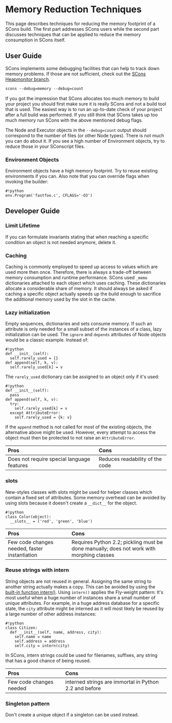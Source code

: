 
# Memory Reduction Techniques

This page describes techniques for reducing the memory footprint of a SCons build. The first part addresses SCons users while the second part discusses techniques that can be applied to reduce the memory consumption in SCons itself. 


## User Guide

SCons implements some debugging facilities that can help to track down memory problems. If those are not sufficient, check out the [SCons Heapmonitor branch](WikiUsers/LudwigHaehne/HeapMonitor). 


```txt
scons --debug=memory --debug=count
```
If you got the impression that SCons allocates too much memory to build your project you should first make sure it is really SCons and not a build tool that is used. The easiest way is to run an up-to-date check of your project after a full build was performed. If you still think that SCons takes up too much memory run SCons with the above mentioned debug flags. 

The Node and Executor objects in the `--debug=count` output should correspond to the number of files (or other Node types). There is not much you can do about it. If you see a high number of Environment objects, try to reduce those in your SConscript files. 


### Environment Objects

Environment objects have a high memory footprint. Try to reuse existing environments if you can. Also note that you can override flags when invoking the builder: 


```
#!python 
env.Program('fastfoo.c', CFLAGS='-O3')
```

## Developer Guide


### Limit Lifetime

If you can formulate invariants stating that when reaching a specific condition an object is not needed anymore, delete it. 


### Caching

Caching is commonly employed to speed up access to values which are used more then once. Therefore, there is always a trade-off between memory consumption and runtime performance. SCons used `_memo` dictionaries attached to each object which uses caching. These dictionaries allocate a considerable share of memory. It should always be asked if caching a specific object actually speeds up the build enough to sacrifice the additional memory used by the slot in the cache.  


### Lazy initialization

Empty sequences, dictionaries and sets consume memory. If such an attribute is only needed for a small subset of the instances of a class, lazy initialization can be used. The `ignore` and `depends` attributes of Node objects would be a classic example. Instead of: 


```
#!python 
def __init__(self):
  self.rarely_used = {}
def append(self, k, v):
  self.rarely_used[k] = v
```
The `rarely_used` dictionary can be assigned to an object only if it's used: 


```
#!python 
def __init__(self):
  pass
def append(self, k, v):
  try:
    self.rarely_used[k] = v
  except AttributeError:
    self.rarely_used = {k: v}
```
If the `append` method is not called for most of the existing objects, the alternative above might be used. However, every attempt to access the object must then be protected to not raise an `AttributeError`. 


 Pros  |  Cons
:--|:--
 Does not require special language features  |  Reduces readability of the code 

### __slots__

New-styles classes with slots might be used for helper classes which contain a fixed set of attributes. Some memory overhead can be avoided by using slots because it doesn't create a `__dict__` for the object. 


```
#!python 
class Color(object):
  __slots__ = ('red', 'green', 'blue')
```

 Pros  |  Cons
:--|:---
 Few code changes needed, faster instantiation  |  Requires Python 2.2; pickling must be done manually; does not work with morphing classes 



### Reuse strings with intern

String objects are not reused in general. Assigning the same string to another string actually makes a copy. This can be avoided by using the [built-in function intern()](http://docs.python.org/lib/non-essential-built-in-funcs.html). Using `intern()` applies the Fly-weight pattern: It's most useful when a huge number of instances share a small number of unique attributes. For example, in a huge address database for a specific state, the `city` attribute might be interned as it will most likely be reused by a large number of other address instances: 


```
#!python 
class Citizen:
  def __init__(self, name, address, city):
    self.name = name
    self.address = address
    self.city = intern(city)
```

In SCons, intern strings could be used for filenames, suffixes, any string that has a good chance of being reused. 


 Pros  |  Cons
:---|:----
 Few code changes needed  |  interned strings are immortal in Python 2.2 and before 



### Singleton pattern

Don't create a unique object if a singleton can be used instead. 
